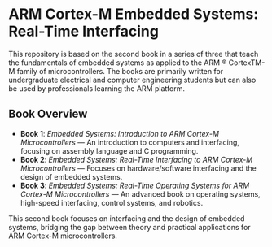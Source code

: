 # ARM Cortex-M Embedded Systems: Real-Time Interfacing

This repository is based on the second book in a series of three that teach the fundamentals of embedded systems as applied to the ARM ® CortexTM-M family of microcontrollers. The books are primarily written for undergraduate electrical and computer engineering students but can also be used by professionals learning the ARM platform.

## Book Overview

- **Book 1**: *Embedded Systems: Introduction to ARM Cortex-M Microcontrollers* — An introduction to computers and interfacing, focusing on assembly language and C programming.
- **Book 2**: *Embedded Systems: Real-Time Interfacing to ARM Cortex-M Microcontrollers* — Focuses on hardware/software interfacing and the design of embedded systems.
- **Book 3**: *Embedded Systems: Real-Time Operating Systems for ARM Cortex-M Microcontrollers* — An advanced book on operating systems, high-speed interfacing, control systems, and robotics.

This second book focuses on interfacing and the design of embedded systems, bridging the gap between theory and practical applications for ARM Cortex-M microcontrollers.

